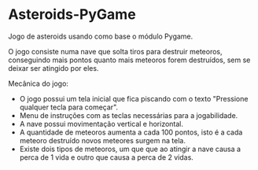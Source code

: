 # Asteroids-PyGame

Jogo de asteroids usando como base o módulo Pygame. 


O jogo consiste numa nave que solta tiros para destruir meteoros, conseguindo mais pontos quanto mais meteoros forem destruídos, sem se deixar ser atingido por eles.

Mecânica do jogo:

*  O jogo possui um tela inicial que fica piscando com o texto "Pressione qualquer tecla para começar".
* Menu de instruções com as teclas necessárias para a jogabilidade.
* A nave possui movimentação vertical e horizontal.
* A quantidade de meteoros aumenta a cada 100 pontos, isto é a cada meteoro destruído novos meteores surgem na tela.
* Existe dois tipos de meteoros, um que que ao atingir a nave causa a perca de 1 vida e outro que causa a perca de 2 vidas.


